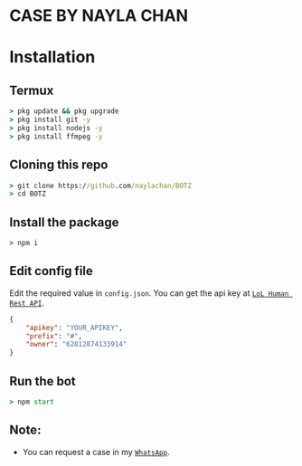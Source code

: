 # CASE BY NAYLA CHAN

# Installation

## Termux
```cmd
> pkg update && pkg upgrade
> pkg install git -y
> pkg install nodejs -y
> pkg install ffmpeg -y
```
## Cloning this repo
```cmd
> git clone https://github.com/naylachan/BOTZ
> cd BOTZ
```

## Install the package
```cmd
> npm i
```

## Edit config file
Edit the required value in `config.json`. You can get the api key at [`LoL Human Rest API`](http://api.lolhuman.xyz/).
```json
{
    "apikey": "YOUR_APIKEY",
    "prefix": "#",
    "owner": "62812874133914"
}
```

## Run the bot
```cmd
> npm start
```

## Note:
* You can request a case in my [`WhatsApp`](http://wa.me/62812874133914).
